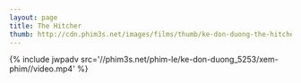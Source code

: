 ```yaml
---
layout: page
title: The Hitcher
thumb: http://cdn.phim3s.net/images/films/thumb/ke-don-duong-the-hitcher-2007.jpg
---
```

{% include jwpadv src='//phim3s.net/phim-le/ke-don-duong_5253/xem-phim//video.mp4' %}